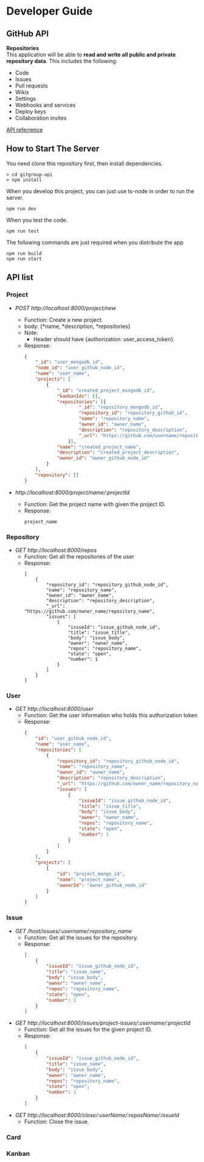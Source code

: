 # Developer Guide

## GitHub API

**Repositories**<br>
This application will be able to **read and write all public and private repository data**. This includes the following:

- Code
- Issues
- Pull requests
- Wikis
- Settings
- Webhooks and services
- Deploy keys
- Collaboration invites

[API referrence](https://developer.github.com/v3/repos/)

## How to Start The Server

You need clone this repository first, then install dependencies.<br>

```
> cd gitgroup-api
> npm install
```

When you develop this project, you can just use ts-node in order to run the server.

```
npm run dev
```

When you test the code.

```
npm run test
```

The following commands are just required when you distribute the app

```
npm run build
npm run start
```

## API list

### Project

- _POST http://localhost:8000/project/new_

  - Function: Create a new project.
  - body: {*name, *description, \*repositories}
  - Note:
    - Header should have {authorization: user_access_token}.
  - Response:
    ```JSON
    {
        "_id": "user_mongodb_id",
        "node_id": "user_github_node_id",
        "name": "user_name",
        "projects": [
            {
                "_id": "created_project_mongodb_id",
                "kanbanIds": [],
                "repositories": [{
                        "_id": "repository_mongodb_id",
                        "repository_id": "repository_github_id",
                        "name": "repository_name",
                        "owner_id": "owner_name",
                        "description": "repository_description",
                        "_url": "https://github.com/username/repositoryname"
                    }],
                "name": "created_project_name",
                "description": "created_project_description",
                "owner_id": "owner_github_node_id"
            }
        ],
        "repository": []
    }
    ```

- _http://localhost:8000/project/name/:projectId_
  - Function: Get the project name with given the project ID.
  - Response:
    ```
    project_name
    ```

### Repository

- _GET http://localhost:8000/repos_
  - Function: Get all the repositories of the user
  - Response:
    ```JOSN
    [
        {
            "repository_id": "repository_github_node_id",
            "name": "repository_name",
            "owner_id": "owner_name",
            "description": "repository_description",
            "_url": "https://github.com/owner_name/repository_name",
            "issues": [
                {
                    "issueId": "issue_github_node_id",
                    "title": "issue_title",
                    "body": "issue_body",
                    "owner": "owner_name",
                    "repos": "repository_name",
                    "state": "open",
                    "number": 1
                }
            ]
        }
    ]
    ```

### User

- _GET http://localhost:8000/user_
  - Function: Get the user information who holds this authorization token
  - Response:
    ```JSON
    {
        "id": "user_github_node_id",
        "name": "user_name",
        "repositories": [
            {
                "repository_id": "repository_github_node_id",
                "name": "repository_name",
                "owner_id": "owner_name",
                "description": "repository_description",
                "_url": "https://github.com/owner_name/repository_name",
                "issues": [
                    {
                        "issueId": "issue_github_node_id",
                        "title": "issue_title",
                        "body": "issue_body",
                        "owner": "owner_name",
                        "repos": "repository_name",
                        "state": "open",
                        "number": 1
                    }
                ]
            }
        ],
        "projects": [
            {
                "id": "project_mongo_id",
                "name": "project_name",
                "ownerId": "owner_github_node_id"
            }
        ]
    }
    ```

### Issue

- _GET /host/issues/:username/:repository_name_
  - Function: Get all the issues for the repository.
  - Response:
    ```JSON
    [
        {
            "issueId": "issue_github_node_id",
            "title": "issue_name",
            "body": "issue_body",
            "owner": "owner_name",
            "repos": "repository_name",
            "state": "open",
            "number": 1
        }
    ]
    ```
- _GET http://localhost:8000/issues/project-issues/:username/:projectId_
  - Function: Get all the issues for the given project ID.
  - Response:
    ```JSON
    [
        {
            "issueId": "issue_github_node_id",
            "title": "issue_name",
            "body": "issue_body",
            "owner": "owner_name",
            "repos": "repository_name",
            "state": "open",
            "number": 1
        }
    ]
    ```
- _GET http://localhost:8000/close/:userName/:reposName/:issueId_
  - Function: Close the issue.

### Card

### Kanban
